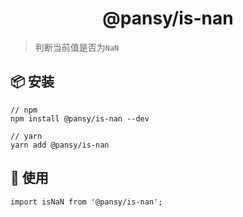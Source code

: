 <h1 align="center">@pansy/is-nan</h1>

> 判断当前值是否为`NaN`

## 📦 安装

```
// npm
npm install @pansy/is-nan --dev

// yarn
yarn add @pansy/is-nan

```

## 🔨 使用

```
import isNaN from '@pansy/is-nan';
```
